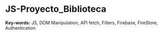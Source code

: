 # JS-Proyecto_Biblioteca

**Key-words:** JS, DOM Manipulation, API fetch, Filters, Firebase, FireStore, Authentication
